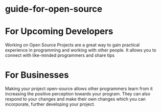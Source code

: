 # guide-for-open-source

# For Upcoming Developers
Working on Open Source Projects are a great way to gain practical experience in programming and working with other people.
It allows you to connect with like-minded programmers and share tips

# For Businesses
Making your project open-source allows other programmers learn from it increasing the positive perception towards your program.
They can also respond to your changes and make their own changes which you can incorporate, further developing your project.
